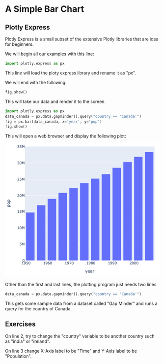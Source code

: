 # A Simple Bar Chart

## Plotly Express

Plotly Express is a small subset of the extensive Plotly libraries that are idea for beginners.

We will begin all our examples with this line:

```py
import plotly.express as px
```

This line will load the ploty express library and rename it as "px".


We will end with the following:

```py
fig.show()
```

This will take our data and render it to the screen.


```py
import plotly.express as px
data_canada = px.data.gapminder().query("country == 'Canada'")
fig = px.bar(data_canada, x='year', y='pop')
fig.show()
```

This will open a web browser and display the following plot:

![Plot of Canada Population Over Time](../img/plot-canada-population.png)

Other than the first and last lines, the plotting program just needs two lines.

```py
data_canada = px.data.gapminder().query("country == 'Canada'")
```

This gets some sample data from a dataset called "Gap Minder" and runs a query for the country of Canada.


## Exercises

On line 2, try to change the "country" variable to be another country such as "india" or "ireland".

On line 3 change X-Axis label to be "Time" and Y-Axis label to be "Population".